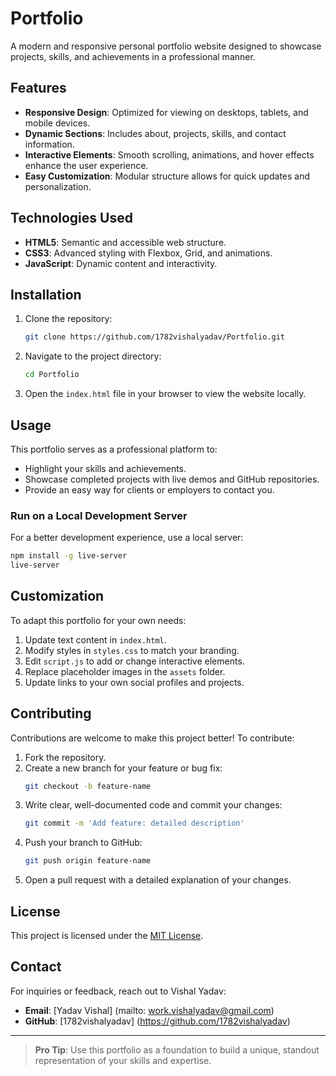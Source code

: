# Portfolio

A modern and responsive personal portfolio website designed to showcase projects, skills, and achievements in a professional manner.

## Features

- **Responsive Design**: Optimized for viewing on desktops, tablets, and mobile devices.
- **Dynamic Sections**: Includes about, projects, skills, and contact information.
- **Interactive Elements**: Smooth scrolling, animations, and hover effects enhance the user experience.
- **Easy Customization**: Modular structure allows for quick updates and personalization.

## Technologies Used

- **HTML5**: Semantic and accessible web structure.
- **CSS3**: Advanced styling with Flexbox, Grid, and animations.
- **JavaScript**: Dynamic content and interactivity.

## Installation

1. Clone the repository:
   ```bash
   git clone https://github.com/1782vishalyadav/Portfolio.git
   ```

2. Navigate to the project directory:
   ```bash
   cd Portfolio
   ```

3. Open the `index.html` file in your browser to view the website locally.

## Usage

This portfolio serves as a professional platform to:

- Highlight your skills and achievements.
- Showcase completed projects with live demos and GitHub repositories.
- Provide an easy way for clients or employers to contact you.

### Run on a Local Development Server

For a better development experience, use a local server:

```bash
npm install -g live-server
live-server
```

## Customization

To adapt this portfolio for your own needs:

1. Update text content in `index.html`.
2. Modify styles in `styles.css` to match your branding.
3. Edit `script.js` to add or change interactive elements.
4. Replace placeholder images in the `assets` folder.
5. Update links to your own social profiles and projects.

## Contributing

Contributions are welcome to make this project better! To contribute:

1. Fork the repository.
2. Create a new branch for your feature or bug fix:
   ```bash
   git checkout -b feature-name
   ```
3. Write clear, well-documented code and commit your changes:
   ```bash
   git commit -m 'Add feature: detailed description'
   ```
4. Push your branch to GitHub:
   ```bash
   git push origin feature-name
   ```
5. Open a pull request with a detailed explanation of your changes.

## License

This project is licensed under the [MIT License](LICENSE).

## Contact

For inquiries or feedback, reach out to Vishal Yadav:

- **Email**: [Yadav Vishal] (mailto: work.vishalyadav@gmail.com)
- **GitHub**: [1782vishalyadav] (https://github.com/1782vishalyadav)

---

> **Pro Tip**: Use this portfolio as a foundation to build a unique, standout representation of your skills and expertise.


